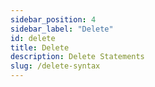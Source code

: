 ```yaml
---
sidebar_position: 4
sidebar_label: "Delete"
id: delete
title: Delete
description: Delete Statements
slug: /delete-syntax
---
```

